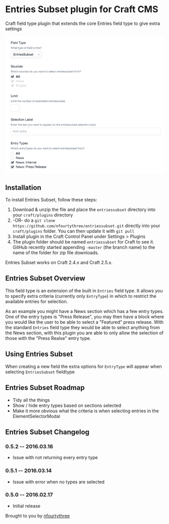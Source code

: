 # Entries Subset plugin for Craft CMS

Craft field type plugin that extends the core Entries field type to give extra settings

![Screenshot](resources/screenshots/settings-screenshot.png)

## Installation

To install Entries Subset, follow these steps:

1. Download & unzip the file and place the `entriessubset` directory into your `craft/plugins` directory
2.  -OR- do a `git clone https://github.com/nfourtythree/entriessubset.git` directly into your `craft/plugins` folder.  You can then update it with `git pull`
3. Install plugin in the Craft Control Panel under Settings > Plugins
4. The plugin folder should be named `entriessubset` for Craft to see it.  GitHub recently started appending `-master` (the branch name) to the name of the folder for zip file downloads.

Entries Subset works on Craft 2.4.x and Craft 2.5.x.

## Entries Subset Overview

This field type is an extension of the built in `Entries` field type. It allows you to specify extra criteria (currently only `EntryType`) in which to restrict the available entries for selection.

As an example you might have a News section which has a few entry types. One of the entry types is "Press Release", you may then have a block where you would like the user to be able to select a "Featured" press release. With the standard `Entries` field type they would be able to select anything from the News section, with this plugin you are able to only allow the selection of those with the "Press Realse" entry type.

## Using Entries Subset

When creating a new field the extra options for `EntryType` will appear when selecting `EntriesSubset` fieldtype

## Entries Subset Roadmap

* Tidy all the things
* Show / hide entry types based on sections selected
* Make it more obvious what the criteria is when selecting entries in the ElementSelectorModal

## Entries Subset Changelog

### 0.5.2 -- 2016.03.16

* Issue with not returning every entry type

### 0.5.1 -- 2016.03.14

* Issue with error when no types are selected

### 0.5.0 -- 2016.02.17

* Initial release

Brought to you by [nfourtythree](http://n43.me)